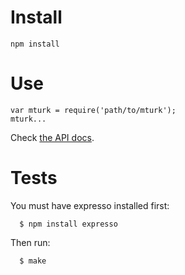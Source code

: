 # Install

    npm install

# Use

    var mturk = require('path/to/mturk');
    mturk...

Check [the API docs](https://github.com/expensecat/expensecat/blob/master/mturk/API.md).

# Tests

You must have expresso installed first:

      $ npm install expresso

Then run:

      $ make